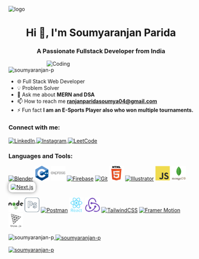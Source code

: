 ![logo](https://user-images.githubusercontent.com/38730778/214901429-9a5944da-6de9-484c-ae4c-5f4aa899793c.png)
<h1 align="center">Hi 👋, I'm Soumyaranjan Parida</h1>
<h3 align="center">A Passionate Fullstack Developer from India</h3>

<img align="right" src="https://img.freepik.com/premium-vector/wed-developer-programmer-coding-augmented-reality-screen-premium-vector_375605-332.jpg?w=1060" width="400" alt="Coding">

<p align="left">
  <img src="https://komarev.com/ghpvc/?username=soumyaranjan-p&label=Profile%20views&color=0e75b6&style=flat" alt="soumyaranjan-p" />
</p>



- 🌐 Full Stack Web Developer  
- 💡 Problem Solver  
- 💬 Ask me about **MERN and DSA**  
- 📫 How to reach me **ranjanparidasoumya04@gmail.com**  
- ⚡ Fun fact **I am an E-Sports Player also who won multiple tournaments.**

<h3 align="left">Connect with me:</h3>
<p align="left">
  <a href="https://linkedin.com/in/soumya-ranjan-parida-44b71b286" target="blank">
    <img align="center" src="https://raw.githubusercontent.com/rahuldkjain/github-profile-readme-generator/master/src/images/icons/Social/linked-in-alt.svg" alt="LinkedIn" height="30" width="40" />
  </a>
  <a href="https://instagram.com/absolute_saroj" target="blank">
    <img align="center" src="https://raw.githubusercontent.com/rahuldkjain/github-profile-readme-generator/master/src/images/icons/Social/instagram.svg" alt="Instagram" height="30" width="40" />
  </a>
  <a href="https://www.leetcode.com/saroj_256" target="blank">
    <img align="center" src="https://raw.githubusercontent.com/rahuldkjain/github-profile-readme-generator/master/src/images/icons/Social/leet-code.svg" alt="LeetCode" height="30" width="40" />
  </a>
</p>

<h3 align="left">Languages and Tools:</h3>
<p align="left">
  <a href="https://www.blender.org/" target="_blank"><img src="https://download.blender.org/branding/community/blender_community_badge_white.svg" width="40" height="40" alt="Blender" /></a>
  <a href="https://www.w3schools.com/cpp/" target="_blank"><img src="https://raw.githubusercontent.com/devicons/devicon/master/icons/cplusplus/cplusplus-original.svg" width="40" height="40" alt="C++" /></a>
  <a href="https://expressjs.com" target="_blank"><img src="https://raw.githubusercontent.com/devicons/devicon/master/icons/express/express-original-wordmark.svg" width="40" height="40" alt="ExpressJS" /></a>
  <a href="https://firebase.google.com/" target="_blank"><img src="https://www.vectorlogo.zone/logos/firebase/firebase-icon.svg" width="40" height="40" alt="Firebase" /></a>
  <a href="https://git-scm.com/" target="_blank"><img src="https://www.vectorlogo.zone/logos/git-scm/git-scm-icon.svg" width="40" height="40" alt="Git" /></a>
  <a href="https://www.w3.org/html/" target="_blank"><img src="https://raw.githubusercontent.com/devicons/devicon/master/icons/html5/html5-original-wordmark.svg" width="40" height="40" alt="HTML5" /></a>
  <a href="https://www.adobe.com/in/products/illustrator.html" target="_blank"><img src="https://www.vectorlogo.zone/logos/adobe_illustrator/adobe_illustrator-icon.svg" width="40" height="40" alt="Illustrator" /></a>
  <a href="https://developer.mozilla.org/en-US/docs/Web/JavaScript" target="_blank"><img src="https://raw.githubusercontent.com/devicons/devicon/master/icons/javascript/javascript-original.svg" width="40" height="40" alt="JavaScript" /></a>
  <a href="https://www.mongodb.com/" target="_blank"><img src="https://raw.githubusercontent.com/devicons/devicon/master/icons/mongodb/mongodb-original-wordmark.svg" width="40" height="40" alt="MongoDB" /></a>
<a href="https://nextjs.org/" target="_blank">
  <img src="https://cdn.jsdelivr.net/gh/devicons/devicon/icons/nextjs/nextjs-original-wordmark.svg" 
       width="50" height="50" alt="Next.js"
       style="background:white; padding:6px; border-radius:10px; box-shadow:0 0 10px #00000080;" />
</a>

  <a href="https://nodejs.org" target="_blank"><img src="https://raw.githubusercontent.com/devicons/devicon/master/icons/nodejs/nodejs-original-wordmark.svg" width="40" height="40" alt="Node.js" /></a>
  <a href="https://www.photoshop.com/en" target="_blank"><img src="https://raw.githubusercontent.com/devicons/devicon/master/icons/photoshop/photoshop-line.svg" width="40" height="40" alt="Photoshop" /></a>
  <a href="https://postman.com" target="_blank"><img src="https://www.vectorlogo.zone/logos/getpostman/getpostman-icon.svg" width="40" height="40" alt="Postman" /></a>
  <a href="https://reactjs.org/" target="_blank"><img src="https://raw.githubusercontent.com/devicons/devicon/master/icons/react/react-original-wordmark.svg" width="40" height="40" alt="React" /></a>
  <a href="https://redux.js.org" target="_blank"><img src="https://raw.githubusercontent.com/devicons/devicon/master/icons/redux/redux-original.svg" width="40" height="40" alt="Redux" /></a>
  <a href="https://tailwindcss.com/" target="_blank"><img src="https://www.vectorlogo.zone/logos/tailwindcss/tailwindcss-icon.svg" width="40" height="40" alt="TailwindCSS" /></a>
  <a href="https://www.framer.com/motion/" target="_blank"><img src="https://cdn.worldvectorlogo.com/logos/framer-motion.svg" width="40" height="40" alt="Framer Motion" /></a>
  <a href="https://threejs.org/" target="_blank"><img src="https://raw.githubusercontent.com/devicons/devicon/master/icons/threejs/threejs-original-wordmark.svg" width="40" height="40" alt="Three.js" /></a>
  <a href="https://nextjs.org/" target="_blank">
  


</p>

<p><img align="left" src="https://github-readme-stats.vercel.app/api/top-langs?username=soumyaranjan-p&show_icons=true&locale=en&layout=compact" alt="soumyaranjan-p" /></p>

<p>&nbsp;<img align="center" src="https://github-readme-stats.vercel.app/api?username=soumyaranjan-p&show_icons=true&locale=en" alt="soumyaranjan-p" /></p>

<p><img align="center" src="https://github-readme-streak-stats.herokuapp.com/?user=soumyaranjan-p" alt="soumyaranjan-p" /></p>
